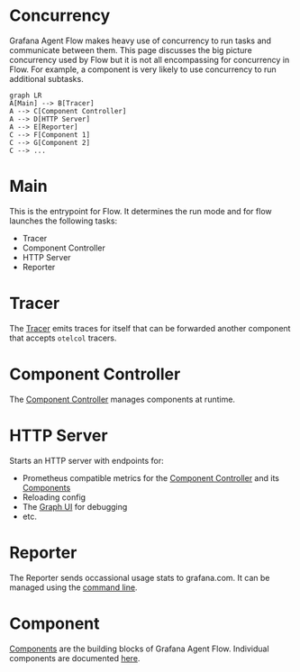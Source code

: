 # Concurrency

Grafana Agent Flow makes heavy use of concurrency to run tasks and communicate between them. This page discusses the big picture concurrency used by Flow but it is not all encompassing for concurrency in Flow. For example, a component is very likely to use concurrency to run additional subtasks.

```mermaid
graph LR
A[Main] --> B[Tracer]
A --> C[Component Controller]
A --> D[HTTP Server]
A --> E[Reporter]
C --> F[Component 1]
C --> G[Component 2]
C --> ...
```

# Main

This is the entrypoint for Flow. It determines the run mode and for flow launches the following tasks:
- Tracer
- Component Controller
- HTTP Server
- Reporter

# Tracer

The [Tracer](../../sources/flow/reference/config-blocks/tracing.md) emits traces for itself that can be forwarded another component that accepts `otelcol` tracers.

# Component Controller

The [Component Controller](../../sources/flow/concepts/component_controller.md) manages components at runtime.

# HTTP Server

Starts an HTTP server with endpoints for:
- Prometheus compatible metrics for the [Component Controller](../../sources/flow/monitoring/controller_metrics.md) and its [Components](../../sources/flow/monitoring/component_metrics.md)
- Reloading config
- The [Graph UI](../../sources/flow/monitoring/debugging.md) for debugging
- etc.

# Reporter

The Reporter sends occassional usage stats to grafana.com. It can be managed using the [command line](../../sources/flow/reference/cli/run.md).

# Component

[Components](../../sources/flow/concepts/components.md) are the building blocks of Grafana Agent Flow. Individual components are documented [here](../../sources/flow/reference/components/).